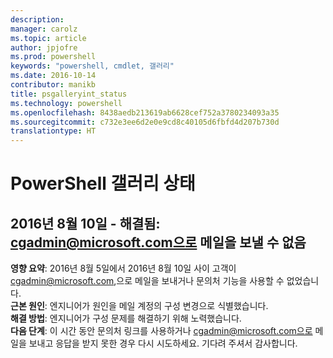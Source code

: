 ```yaml
---
description: 
manager: carolz
ms.topic: article
author: jpjofre
ms.prod: powershell
keywords: "powershell, cmdlet, 갤러리"
ms.date: 2016-10-14
contributor: manikb
title: psgalleryint_status
ms.technology: powershell
ms.openlocfilehash: 8438aedb213619ab6628cef752a3780234093a35
ms.sourcegitcommit: c732e3ee6d2e0e9cd8c40105d6fbfd4d207b730d
translationtype: HT
---
```

<a name="powershell-gallery-status"></a>PowerShell 갤러리 상태
=========================

## <a name="8102016---resolved-unable-to-send-emails-to-cgadminmicrosoftcom"></a>2016년 8월 10일 - 해결됨: cgadmin@microsoft.com으로 메일을 보낼 수 없음
__영향 요약__: 2016년 8월 5일에서 2016년 8월 10일 사이 고객이 cgadmin@microsoft.com,으로 메일을 보내거나 문의처 기능을 사용할 수 없었습니다.  
__근본 원인__: 엔지니어가 원인을 메일 계정의 구성 변경으로 식별했습니다.  
__해결 방법__: 엔지니어가 구성 문제를 해결하기 위해 노력했습니다.  
__다음 단계__: 이 시간 동안 문의처 링크를 사용하거나 cgadmin@microsoft.com으로 메일을 보내고 응답을 받지 못한 경우 다시 시도하세요. 기다려 주셔서 감사합니다.


